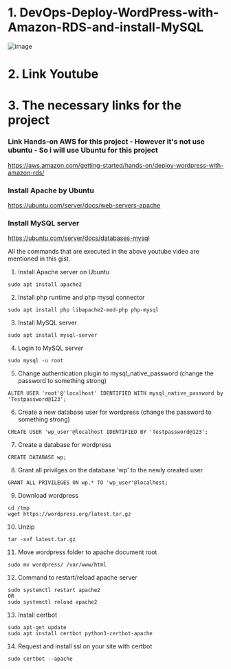# 1. DevOps-Deploy-WordPress-with-Amazon-RDS-and-install-MySQL
![image](https://github.com/HoangGuruu/AWS-Deploy-WordPress-with-Amazon-RDS-and-install-MySQL/assets/111829092/f7a97342-c67f-4ccb-853c-9037e9d4ea6e)
# 2. Link Youtube

# 3. The necessary links for the project
### Link Hands-on AWS for this project - However it's not use ubuntu - So i will use Ubuntu for this project
https://aws.amazon.com/getting-started/hands-on/deploy-wordpress-with-amazon-rds/
### Install Apache by Ubuntu
https://ubuntu.com/server/docs/web-servers-apache
### Install MySQL server
https://ubuntu.com/server/docs/databases-mysql

All the commands that are executed in the above youtube video are mentioned in this gist. 

1. Install Apache server on Ubuntu
```
sudo apt install apache2
```
2. Install php runtime and php mysql connector
```
sudo apt install php libapache2-mod-php php-mysql
```
3. Install MySQL server
```
sudo apt install mysql-server 
```
4. Login to MySQL server
```
sudo mysql -u root
```
5. Change authentication plugin to mysql_native_password (change the password to something strong)
```
ALTER USER 'root'@'localhost' IDENTIFIED WITH mysql_native_password by 'Testpassword@123';
```
6. Create a new database user for wordpress (change the password to something strong)
```
CREATE USER 'wp_user'@localhost IDENTIFIED BY 'Testpassword@123';
```
7. Create a database for wordpress
```
CREATE DATABASE wp;
```
8. Grant all privilges on the database 'wp' to the newly created user
```
GRANT ALL PRIVILEGES ON wp.* TO 'wp_user'@localhost;
```
9. Download wordpress
```
cd /tmp
wget https://wordpress.org/latest.tar.gz
```
10. Unzip
```
tar -xvf latest.tar.gz
```
11. Move wordpress folder to apache document root
```
sudo mv wordpress/ /var/www/html
```
12. Command to restart/reload apache server
```
sudo systemctl restart apache2
OR
sudo systemctl reload apache2
```
13. Install certbot
```
sudo apt-get update
sudo apt install certbot python3-certbot-apache
```
14. Request and install ssl on your site with certbot
```
sudo certbot --apache
```
